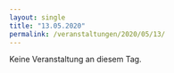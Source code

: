 ```yaml
---
layout: single
title: "13.05.2020"
permalink: /veranstaltungen/2020/05/13/
---
```


Keine Veranstaltung an diesem Tag.
